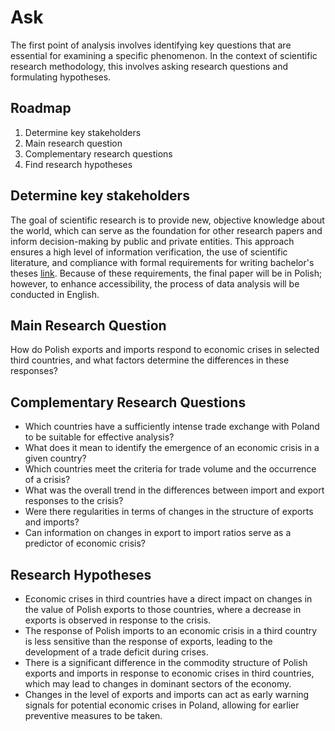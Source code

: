 # Ask
The first point of analysis involves identifying key questions that are essential for examining a specific phenomenon. In the context of scientific research methodology, this involves asking research questions and formulating hypotheses.

## Roadmap
1. Determine key stakeholders
2. Main research question
3. Complementary research questions
4. Find research hypotheses

## Determine key stakeholders
The goal of scientific research is to provide new, objective knowledge about the world, which can serve as the foundation for other research papers and inform decision-making by public and private entities. This approach ensures a high level of information verification, the use of scientific literature, and compliance with formal requirements for writing bachelor's theses [link](https://www.ue.wroc.pl/p/bg/standardy_pracy_dyplomowej_licencjackiej_zal1.pdf). Because of these requirements, the final paper will be in Polish; however, to enhance accessibility, the process of data analysis will be conducted in English.

## Main Research Question
How do Polish exports and imports respond to economic crises in selected third countries, and what factors determine the differences in these responses?

## Complementary Research Questions
* Which countries have a sufficiently intense trade exchange with Poland to be suitable for effective analysis?
* What does it mean to identify the emergence of an economic crisis in a given country?
* Which countries meet the criteria for trade volume and the occurrence of a crisis?
* What was the overall trend in the differences between import and export responses to the crisis?
* Were there regularities in terms of changes in the structure of exports and imports?
* Can information on changes in export to import ratios serve as a predictor of economic crisis?

## Research Hypotheses
* Economic crises in third countries have a direct impact on changes in the value of Polish exports to those countries, where a decrease in exports is observed in response to the crisis.
* The response of Polish imports to an economic crisis in a third country is less sensitive than the response of exports, leading to the development of a trade deficit during crises.
* There is a significant difference in the commodity structure of Polish exports and imports in response to economic crises in third countries, which may lead to changes in dominant sectors of the economy.
* Changes in the level of exports and imports can act as early warning signals for potential economic crises in Poland, allowing for earlier preventive measures to be taken.
